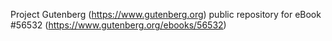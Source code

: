 Project Gutenberg (https://www.gutenberg.org) public repository for
eBook #56532 (https://www.gutenberg.org/ebooks/56532)
